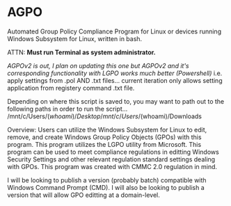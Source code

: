 # AGPO
Automated Group Policy Compliance Program for Linux or devices running Windows Subsystem for Linux, written in bash.

ATTN: **Must run Terminal as system administrator.**

*AGPOv2 is out, I plan on updating this one but AGPOv2 and it's corresponding functionality with LGPO works much better (Powershell)*
i.e. apply settings from .pol AND .txt files... current iteration only allows setting application from registery command .txt file.

Depending on where this script is saved to, you may want to path out to the following paths in order to run the script...
/mnt/c/Users/$(whoami)/Desktop
/mnt/c/Users/$(whoami)/Downloads

Overview: Users can utilize the Windows Subsystem for Linux to edit, remove, and create Windows Group Policy Objects (GPOs) with this program. This program utilizes the LGPO utility from Microsoft. This program can be used to meet compliance regulations in editting Windows Security Settings and other relevant regulation standard settings dealing with GPOs. This program was created with CMMC 2.0 regulation in mind. 

I will be looking to publish a version (probably batch) compatible with Windows Command Prompt (CMD).
I will also be looking to publish a version that will allow GPO editting at a domain-level.
